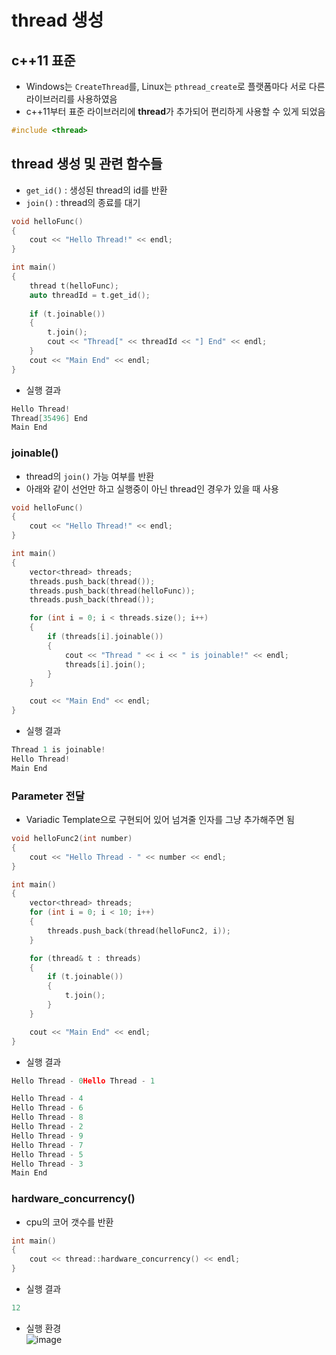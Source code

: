 # thread 생성
## c++11 표준
- Windows는 `CreateThread`를, Linux는 `pthread_create`로 플랫폼마다 서로 다른 라이브러리를 사용하였음
- c++11부터 표준 라이브러리에 **thread**가 추가되어 편리하게 사용할 수 있게 되었음
```c++
#include <thread>
```
## thread 생성 및 관련 함수들
- `get_id()` : 생성된 thread의 id를 반환
- `join()` : thread의 종료를 대기
```c++
void helloFunc()
{
	cout << "Hello Thread!" << endl;
}

int main()
{
	thread t(helloFunc);
	auto threadId = t.get_id();
	
	if (t.joinable())
	{
		t.join();
		cout << "Thread[" << threadId << "] End" << endl;
	}
	cout << "Main End" << endl;
}
```
- 실행 결과
```c++
Hello Thread!
Thread[35496] End
Main End
```
### joinable()
- thread의 `join()` 가능 여부를 반환
- 아래와 같이 선언만 하고 실행중이 아닌 thread인 경우가 있을 때 사용
```c++
void helloFunc()
{
	cout << "Hello Thread!" << endl;
}

int main()
{
	vector<thread> threads;
	threads.push_back(thread());
	threads.push_back(thread(helloFunc));
	threads.push_back(thread());

	for (int i = 0; i < threads.size(); i++)
	{
		if (threads[i].joinable())
		{
			cout << "Thread " << i << " is joinable!" << endl;
			threads[i].join();
		}
	}

	cout << "Main End" << endl;
}
```
- 실행 결과
```c++
Thread 1 is joinable!
Hello Thread!
Main End
```
### Parameter 전달
- Variadic Template으로 구현되어 있어 넘겨줄 인자를 그냥 추가해주면 됨
```c++
void helloFunc2(int number)
{
	cout << "Hello Thread - " << number << endl;
}

int main()
{
	vector<thread> threads;
	for (int i = 0; i < 10; i++)
	{
		threads.push_back(thread(helloFunc2, i));
	}

	for (thread& t : threads)
	{
		if (t.joinable())
		{
			t.join();
		}
	}

	cout << "Main End" << endl;
}
```
- 실행 결과
```c++
Hello Thread - 0Hello Thread - 1

Hello Thread - 4
Hello Thread - 6
Hello Thread - 8
Hello Thread - 2
Hello Thread - 9
Hello Thread - 7
Hello Thread - 5
Hello Thread - 3
Main End
```
### hardware_concurrency()
- cpu의 코어 갯수를 반환
```c++
int main()
{
	cout << thread::hardware_concurrency() << endl;
}
```
- 실행 결과
```c++
12
```
- 실행 환경 <br>
  ![image](https://github.com/Wseop/game-server-note/assets/18005580/2d243040-dcd5-4def-93b5-c0dcfb7a85d0)
